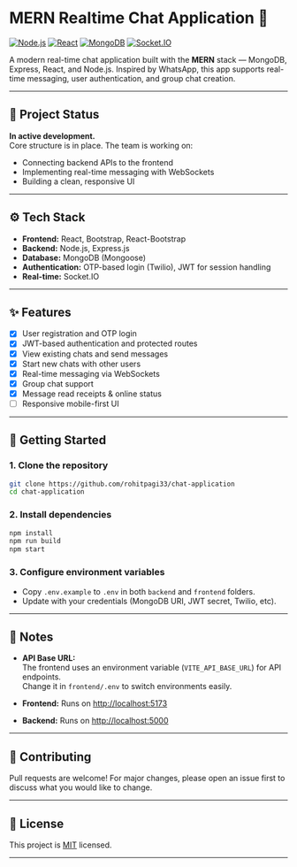 # MERN Realtime Chat Application 💬

[![Node.js](https://img.shields.io/badge/Node.js-18.x-green?logo=node.js)](https://nodejs.org/)
[![React](https://img.shields.io/badge/React-18.x-blue?logo=react)](https://react.dev/)
[![MongoDB](https://img.shields.io/badge/MongoDB-6.x-brightgreen?logo=mongodb)](https://mongodb.com/)
[![Socket.IO](https://img.shields.io/badge/Socket.IO-4.x-black?logo=socket.io)](https://socket.io/)

A modern real-time chat application built with the **MERN** stack — MongoDB, Express, React, and Node.js. Inspired by WhatsApp, this app supports real-time messaging, user authentication, and group chat creation.

---

## 🚧 Project Status

**In active development.**  
Core structure is in place. The team is working on:
- Connecting backend APIs to the frontend
- Implementing real-time messaging with WebSockets
- Building a clean, responsive UI

---

## ⚙️ Tech Stack

- **Frontend:** React, Bootstrap, React-Bootstrap
- **Backend:** Node.js, Express.js
- **Database:** MongoDB (Mongoose)
- **Authentication:** OTP-based login (Twilio), JWT for session handling
- **Real-time:** Socket.IO

---

## ✨ Features

- [x] User registration and OTP login
- [x] JWT-based authentication and protected routes
- [x] View existing chats and send messages
- [x] Start new chats with other users
- [x] Real-time messaging via WebSockets
- [x] Group chat support
- [x] Message read receipts & online status
- [ ] Responsive mobile-first UI

---

## 🚀 Getting Started

### 1. **Clone the repository**

```bash
git clone https://github.com/rohitpagi33/chat-application
cd chat-application
```

### 2. **Install dependencies**

```bash
npm install
npm run build
npm start
```

### 3. **Configure environment variables**

- Copy `.env.example` to `.env` in both `backend` and `frontend` folders.
- Update with your credentials (MongoDB URI, JWT secret, Twilio, etc).


---

## 📄 Notes

- **API Base URL:**  
  The frontend uses an environment variable (`VITE_API_BASE_URL`) for API endpoints.  
  Change it in `frontend/.env` to switch environments easily.

- **Frontend:** Runs on [http://localhost:5173](http://localhost:5137)  
- **Backend:** Runs on [http://localhost:5000](http://localhost:5000)

---

## 🤝 Contributing

Pull requests are welcome! For major changes, please open an issue first to discuss what you would like to change.

---

## 📜 License

This project is [MIT](LICENSE) licensed.

---
